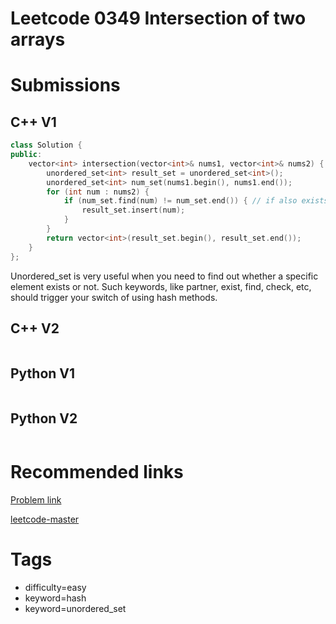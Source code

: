 # Leetcode 0349 Intersection of two arrays

# Submissions

## C++ V1

```C++
class Solution {
public:
    vector<int> intersection(vector<int>& nums1, vector<int>& nums2) {
        unordered_set<int> result_set = unordered_set<int>();
        unordered_set<int> num_set(nums1.begin(), nums1.end());
        for (int num : nums2) {
            if (num_set.find(num) != num_set.end()) { // if also exists in nums1
                result_set.insert(num);
            }
        }
        return vector<int>(result_set.begin(), result_set.end());
    }
};
```

Unordered_set is very useful when you need to find out whether a specific element exists or not. Such keywords, like partner, exist, find, check, etc, should trigger your switch of using hash methods.

## C++ V2

```C++
```



## Python V1

```python
```



## Python V2

```python

```





# Recommended links

[Problem link](https://leetcode.com/problems/intersection-of-two-arrays/description/)

[leetcode-master](https://github.com/youngyangyang04/leetcode-master/blob/master/problems/0349.%E4%B8%A4%E4%B8%AA%E6%95%B0%E7%BB%84%E7%9A%84%E4%BA%A4%E9%9B%86.md)



# Tags

- difficulty=easy
- keyword=hash
- keyword=unordered_set